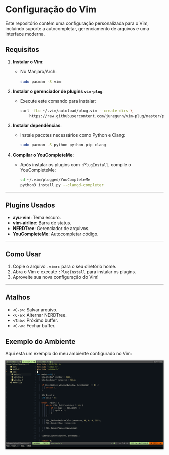 # Configuração do Vim

Este repositório contém uma configuração personalizada para o Vim, incluindo suporte a autocompletar, gerenciamento de arquivos e uma interface moderna.

## **Requisitos**
1. **Instalar o Vim**:
   - No Manjaro/Arch:
     ```bash
     sudo pacman -S vim
     ```

2. **Instalar o gerenciador de plugins `vim-plug`**:
   - Execute este comando para instalar:
     ```bash
     curl -fLo ~/.vim/autoload/plug.vim --create-dirs \
         https://raw.githubusercontent.com/junegunn/vim-plug/master/plug.vim
     ```

3. **Instalar dependências**:
   - Instale pacotes necessários como Python e Clang:
     ```bash
     sudo pacman -S python python-pip clang
     ```

4. **Compilar o YouCompleteMe**:
   - Após instalar os plugins com `:PlugInstall`, compile o YouCompleteMe:
     ```bash
     cd ~/.vim/plugged/YouCompleteMe
     python3 install.py --clangd-completer
     ```

---

## **Plugins Usados**
- **ayu-vim**: Tema escuro.
- **vim-airline**: Barra de status.
- **NERDTree**: Gerenciador de arquivos.
- **YouCompleteMe**: Autocompletar código.

---

## **Como Usar**
1. Copie o arquivo `.vimrc` para o seu diretório home.
2. Abra o Vim e execute `:PlugInstall` para instalar os plugins.
3. Aproveite sua nova configuração do Vim!

---

## **Atalhos**
- `<C-s>`: Salvar arquivo.
- `<C-e>`: Alternar NERDTree.
- `<Tab>`: Próximo buffer.
- `<C-w>`: Fechar buffer.

## Exemplo do Ambiente

Aqui está um exemplo do meu ambiente configurado no Vim:

![Exemplo de Vim](./assets/preview.png)

